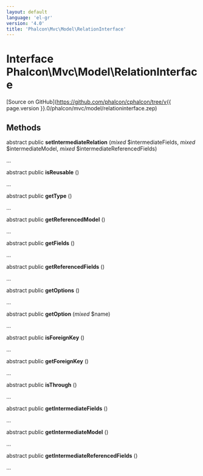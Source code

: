 ```yaml
---
layout: default
language: 'el-gr'
version: '4.0'
title: 'Phalcon\Mvc\Model\RelationInterface'
---
```

# Interface **Phalcon\Mvc\Model\RelationInterface**

[Source on GitHub](https://github.com/phalcon/cphalcon/tree/v{{ page.version }}.0/phalcon/mvc/model/relationinterface.zep)

## Methods

abstract public **setIntermediateRelation** (*mixed* $intermediateFields, *mixed* $intermediateModel, *mixed* $intermediateReferencedFields)

...

abstract public **isReusable** ()

...

abstract public **getType** ()

...

abstract public **getReferencedModel** ()

...

abstract public **getFields** ()

...

abstract public **getReferencedFields** ()

...

abstract public **getOptions** ()

...

abstract public **getOption** (*mixed* $name)

...

abstract public **isForeignKey** ()

...

abstract public **getForeignKey** ()

...

abstract public **isThrough** ()

...

abstract public **getIntermediateFields** ()

...

abstract public **getIntermediateModel** ()

...

abstract public **getIntermediateReferencedFields** ()

...